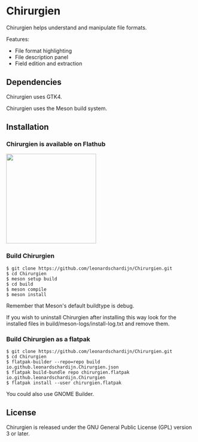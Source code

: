 # Chirurgien

Chirurgien helps understand and manipulate file formats.

Features:

* File format highlighting
* File description panel
* Field edition and extraction


## Dependencies

Chirurgien uses GTK4.

Chirurgien uses the Meson build system.


## Installation

### Chirurgien is available on Flathub

[<img width="240" src="https://flathub.org/assets/badges/flathub-badge-en.png">](https://www.flathub.org/apps/details/io.github.leonardschardijn.Chirurgien)


### Build Chirurgien

```
$ git clone https://github.com/leonardschardijn/Chirurgien.git
$ cd Chirurgien
$ meson setup build
$ cd build
$ meson compile
$ meson install
```

Remember that Meson's default buildtype is debug.

If you wish to uninstall Chirurgien after installing this way look for the
installed files in build/meson-logs/install-log.txt and remove them.


### Build Chirurgien as a flatpak

```
$ git clone https://github.com/leonardschardijn/Chirurgien.git
$ cd Chirurgien
$ flatpak-builder --repo=repo build io.github.leonardschardijn.Chirurgien.json
$ flatpak build-bundle repo chirurgien.flatpak io.github.leonardschardijn.Chirurgien
$ flatpak install --user chirurgien.flatpak
```

You could also use GNOME Builder.


## License

Chirurgien is released under the GNU General Public License (GPL) version 3
or later.

